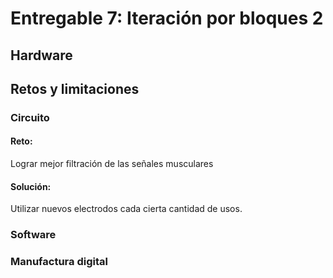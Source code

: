 # Entregable 7: Iteración por bloques 2
## Hardware

## Retos y limitaciones
### Circuito
#### Reto:
Lograr mejor filtración de las señales musculares
#### Solución: 
Utilizar nuevos electrodos cada cierta cantidad de usos.

### Software
### Manufactura digital
